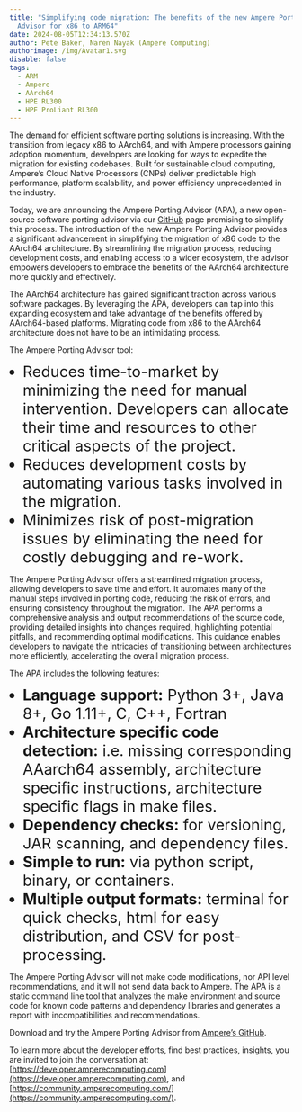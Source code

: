 ```yaml
---
title: "Simplifying code migration: The benefits of the new Ampere Porting
  Advisor for x86 to ARM64"
date: 2024-08-05T12:34:13.570Z
author: Pete Baker, Naren Nayak (Ampere Computing)
authorimage: /img/Avatar1.svg
disable: false
tags:
  - ARM
  - Ampere
  - AArch64
  - HPE RL300
  - HPE ProLiant RL300
---
```

<style>
li {
   font-size: 27px;
   line-height: 33px;
   max-width: none;
}
</style>

The demand for efficient software porting solutions is increasing. With the transition from legacy x86 to AArch64, and with Ampere processors gaining adoption momentum, developers are looking for ways to expedite the migration for existing codebases. Built for sustainable cloud computing, Ampere’s Cloud Native Processors (CNPs) deliver predictable high performance, platform scalability, and power efficiency unprecedented in the industry.

Today, we are announcing the Ampere Porting Advisor (APA), a new open-source software porting advisor via our [GitHub](https://github.com/AmpereComputing/ampere-porting-advisor) page promising to simplify this process.  The introduction of the new Ampere Porting Advisor provides a significant advancement in simplifying the migration of x86 code to the AArch64 architecture. By streamlining the migration process, reducing development costs, and enabling access to a wider ecosystem, the advisor empowers developers to embrace the benefits of the AArch64 architecture more quickly and effectively. 

The AArch64 architecture has gained significant traction across various software packages. By leveraging the APA, developers can tap into this expanding ecosystem and take advantage of the benefits offered by AArch64-based platforms. Migrating code from x86 to the AArch64 architecture does not have to be an intimidating process. 

The Ampere Porting Advisor tool:
* Reduces time-to-market by minimizing the need for manual intervention. Developers can allocate their time and resources to other critical aspects of the project.
* Reduces development costs by automating various tasks involved in the migration.
* Minimizes risk of post-migration issues by eliminating the need for costly debugging and re-work.

The Ampere Porting Advisor offers a streamlined migration process, allowing developers to save time and effort. It automates many of the manual steps involved in porting code, reducing the risk of errors, and ensuring consistency throughout the migration. The APA performs a comprehensive analysis and output recommendations of the source code, providing detailed insights into changes required, highlighting potential pitfalls, and recommending optimal modifications. This guidance enables developers to navigate the intricacies of transitioning between architectures more efficiently, accelerating the overall migration process.

The APA includes the following features:
* **Language support:** Python 3+, Java 8+, Go 1.11+, C, C++, Fortran
* **Architecture specific code detection:** i.e. missing corresponding AAarch64 assembly, architecture specific instructions, architecture specific flags in make files.
* **Dependency checks:** for versioning, JAR scanning, and dependency files.
* **Simple to run:** via python script, binary, or containers.
* **Multiple output formats:** terminal for quick checks, html for easy distribution, and CSV for post-processing.

The Ampere Porting Advisor will not make code modifications, nor API level recommendations, and it will not send data back to Ampere.  The APA is a static command line tool that analyzes the make environment and source code for known code patterns and dependency libraries and generates a report with incompatibilities and recommendations. 

Download and try the Ampere Porting Advisor from [Ampere’s GitHub](https://github.com/AmpereComputing/ampere-porting-advisor).
 
To learn more about the developer efforts, find best practices, insights, you are invited to join the conversation at: [https://developer.amperecomputing.com](https://developer.amperecomputing.com), and [https://community.amperecomputing.com/](https://community.amperecomputing.com/).
